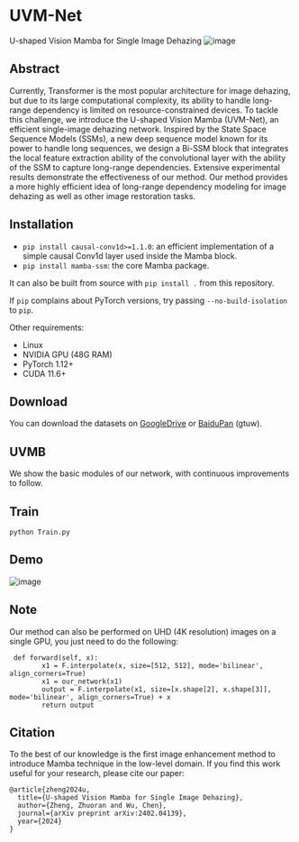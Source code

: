 # UVM-Net
U-shaped Vision Mamba for Single Image Dehazing
![image](https://github.com/zzr-idam/UVM-Net/blob/main/fw3.png)

## Abstract
Currently, Transformer is the most popular architecture for image dehazing, but due to its large computational complexity, its ability to handle long-range dependency is limited on resource-constrained devices. To tackle this challenge, we introduce the U-shaped Vision Mamba (UVM-Net), an efficient single-image dehazing network. Inspired by the State Space Sequence Models (SSMs), a new deep sequence model known for its power to handle long sequences, we design a Bi-SSM block that integrates the local feature extraction ability of the convolutional layer with the ability of the SSM to capture long-range dependencies. Extensive experimental results demonstrate the effectiveness of our method. Our method provides a more highly efficient idea of long-range dependency modeling for image dehazing as well as other image restoration tasks.

## Installation

- `pip install causal-conv1d>=1.1.0`: an efficient implementation of a simple causal Conv1d layer used inside the Mamba block.
- `pip install mamba-ssm`: the core Mamba package.

It can also be built from source with `pip install .` from this repository.

If `pip` complains about PyTorch versions, try passing `--no-build-isolation` to `pip`.

Other requirements:
- Linux
- NVIDIA GPU (48G RAM)
- PyTorch 1.12+
- CUDA 11.6+

## Download

You can download the datasets on [GoogleDrive](https://drive.google.com/drive/folders/1Yy_GH6_bydYPU6_JJzFQwig4LTh86VI4?usp=sharing) or [BaiduPan](https://pan.baidu.com/s/1WVdNccqDMnJ5k5Q__Y2dsg?pwd=gtuw) (gtuw).

## UVMB
We show the basic modules of our network, with continuous improvements to follow.

## Train
```
python Train.py
```

## Demo
![image](https://github.com/zzr-idam/UVM-Net/blob/main/demo.jpg)

## Note
Our method can also be performed on UHD (4K resolution) images on a single GPU, you just need to do the following:
```
 def forward(self, x):
        x1 = F.interpolate(x, size=[512, 512], mode='bilinear', align_corners=True)
        x1 = our_network(x1)    
        output = F.interpolate(x1, size=[x.shape[2], x.shape[3]], mode='bilinear', align_corners=True) + x
        return output
```

## Citation
To the best of our knowledge is the first image enhancement method to introduce Mamba technique in the low-level domain.
If you find this work useful for your research, please cite our paper:
```
@article{zheng2024u,
  title={U-shaped Vision Mamba for Single Image Dehazing},
  author={Zheng, Zhuoran and Wu, Chen},
  journal={arXiv preprint arXiv:2402.04139},
  year={2024}
}
```
